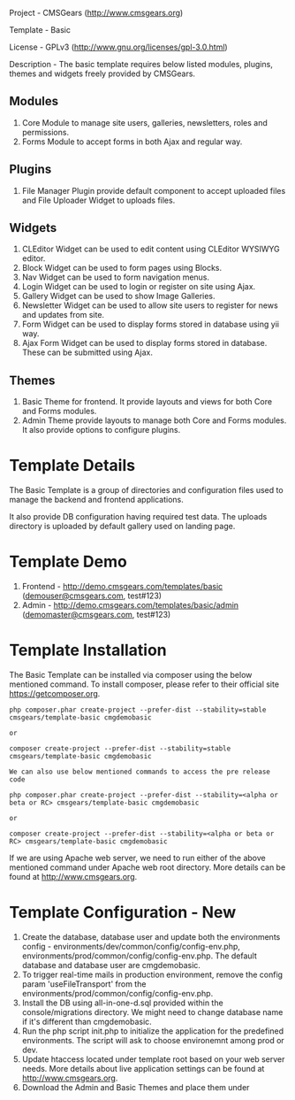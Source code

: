 Project 	- CMSGears (http://www.cmsgears.org)

Template  	- Basic

License 	- GPLv3 (http://www.gnu.org/licenses/gpl-3.0.html)

Description - The basic template requires below listed modules, plugins, themes and widgets freely provided by CMSGears.

Modules
------------------------------------------
1. Core Module to manage site users, galleries, newsletters, roles and permissions.
2. Forms Module to accept forms in both Ajax and regular way.

Plugins
------------------------------------------
1. File Manager Plugin provide default component to accept uploaded files and File Uploader Widget to uploads files.

Widgets
------------------------------------------
1. CLEditor Widget can be used to edit content using CLEditor WYSIWYG editor.
2. Block Widget can be used to form pages using Blocks.
3. Nav Widget can be used to form navigation menus.
3. Login Widget can be used to login or register on site using Ajax.
4. Gallery Widget can be used to show Image Galleries.
6. Newsletter Widget can be used to allow site users to register for news and updates from site.
7. Form Widget can be used to display forms stored in database using yii way.
8. Ajax Form Widget can be used to display forms stored in database. These can be submitted using Ajax.

Themes
------------------------------------------
1. Basic Theme for frontend. It provide layouts and views for both Core and Forms modules.
2. Admin Theme provide layouts to manage both Core and Forms modules. It also provide options to configure plugins.

Template Details
=========================================
The Basic Template is a group of directories and configuration files used to manage the backend and frontend applications. 

It also provide DB configuration having required test data. The uploads directory is uploaded by default gallery used on landing page.

Template Demo
=========================================
1. Frontend - http://demo.cmsgears.com/templates/basic (demouser@cmsgears.com, test#123)
2. Admin - http://demo.cmsgears.com/templates/basic/admin (demomaster@cmsgears.com, test#123)

Template Installation
=========================================

The Basic Template can be installed via composer using the below mentioned command. To install composer, please refer to their official site https://getcomposer.org.

```
php composer.phar create-project --prefer-dist --stability=stable cmsgears/template-basic cmgdemobasic

or

composer create-project --prefer-dist --stability=stable cmsgears/template-basic cmgdemobasic

We can also use below mentioned commands to access the pre release code

php composer.phar create-project --prefer-dist --stability=<alpha or beta or RC> cmsgears/template-basic cmgdemobasic

or

composer create-project --prefer-dist --stability=<alpha or beta or RC> cmsgears/template-basic cmgdemobasic
```

If we are using Apache web server, we need to run either of the above mentioned command under Apache web root directory. More details can be found at http://www.cmsgears.org.

Template Configuration - New
=========================================

1. Create the database, database user and update both the environments config - environments/dev/common/config/config-env.php, environments/prod/common/config/config-env.php. The default database and database user are cmgdemobasic.
2. To trigger real-time mails in production environment, remove the config param 'useFileTransport' from the environments/prod/common/config/config-env.php.
3. Install the DB using all-in-one-d.sql provided within the console/migrations directory. We might need to change database name if it's different than cmgdemobasic.
4. Run the php script init.php to initialize the application for the predefined environments. The script will ask to choose environemnt among prod or dev.
5. Update htaccess located under template root based on your web server needs. More details about live application settings can be found at http://www.cmsgears.org.
6. Download the Admin and Basic Themes and place them under <template root>/themes/admin and <template root>/themes/basic directories respectively. 
7. Now we can run the template using our preferred browser. Example links are as mentioned below.
8. Login to admin and update file upload url in case project name is different.

```
Frontend - http://localhost/cmgdemobasic/frontend/web
Admin - http://localhost/cmgdemobasic/frontend/web
```

Template Configuration - Update
=========================================

We can update the dependencies using composer.json file located at the root of template. Once done the standard composer command can be used to update dependencies.

Default Pages
=========================================

The Basic Theme installed for Basic Template provide views for default system pages as listed below.

Public Pages
----------------------------
1. Landing - Site index page.
2. Login - Login page allows users to login.
3. Register - Register page allows users to sign up.
4. Confirm Account - Users can confirm account by following the link sent to their email while submitting Register form.
5. Forgot Password - It can be used to generate password reset link.
6. Reset Password - Users can reset password by following the link sent to their email while submitting Forgot Password form.
7. Activate Account - User accounts added by site admin can be activated using this page.

Private Pages
----------------------------
1. User Home - Page displayed on login.
2. User Profile - User profile page allows users to configure their profile details.
3. User Settings - Settings page allows users to configure settings icluding account, notifications, reminders.